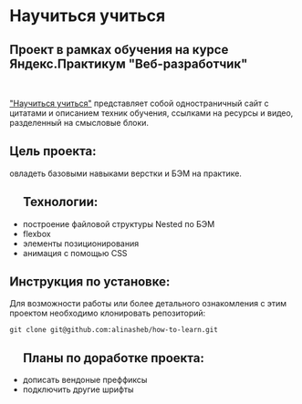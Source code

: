 <h1>Научиться учиться</h2>
<h2>Проект в рамках обучения на курсе Яндекс.Практикум "Веб-разработчик"</h2>
<br>

<a href="#">

<p><a href="#" target=_blank>"Научиться учиться"</a> представляет собой одностраничный сайт с цитатами и описанием техник обучения, ссылками на ресурсы и видео, разделенный на смысловые блоки.
<br>
<h2>Цель проекта:</h2> овладеть базовыми навыками верстки и БЭМ на практике.

<ul><h2>Технологии:</h2>
<li>построение файловой структуры Nested по БЭМ</li>
<li>flexbox</li>
<li>элементы позиционирования</li>
<li>анимация с помощью CSS</li>
</ul>

<h2>Инструкция по установке:</h2>
<p>Для возможности работы или более детального ознакомления с этим проектом необходимо клонировать репозиторий:

`git clone git@github.com:alinasheb/how-to-learn.git `
</p>

<ul><h2>Планы по доработке проекта:</h2>
<li>дописать вендоные преффиксы</li>
<li>подключить другие шрифты</li>
</p>



